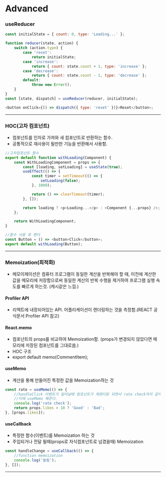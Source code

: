 # Advanced

### useReducer

```javascript
const initialState = { count: 0, type: 'Loading...' };

function reducer(state, action) {
    switch (action.type) {
        case 'reset':
            return initialState;
        case 'increase':
            return { count: state.count + 1, type: 'increase' };
        case 'decrease':
            return { count: state.count - 1, type: 'decrease' };
        default:
            throw new Error();
    }
}
const [state, dispatch] = useReducer(reducer, initialState);

<button onClick={() => dispatch({ type: 'reset' })}>Reset</button>;
```

---

### HOC(고차 컴포넌트)

-   컴포넌트를 인자로 가져와 새 컴포넌트로 반환하는 함수.
-   공통적으로 재사용이 될만한 기능을 반환해서 사용함.

```javascript
//고차컴포넌트 함수
export default function withLoading(Component) {
    const WithLoadingComponent = props => {
        const [loading, setLoading] = useState(true);
        useEffect(() => {
            const timer = setTimeout(() => {
                setLoading(false);
            }, 1000);

            return () => clearTimeout(timer);
        }, []);

        return loading ? <p>Loading...</p> : <Component {...props} />;
    };

    return WithLoadingComponent;
}

//함수 사용 후 랜더
const Button = () => <button>Click</button>;
export default withLoading(Button);
```

---

### Memoization(최적화)

-   메모이제이션은 컴퓨터 프로그램이 동일한 계산을 반복해야 할 때, 이전에 계산한 값을 메모리에 저장함으로써 동일한 계산의 반복 수행을 제거하여 프로그램 실행 속도를 빠르게 하는것. (캐시같은 느낌.)

#### Profiler API

-   리액트에 내장되어있는 API. 어플리케이션이 렌더링하는 것을 측정함.(REACT 공식문서 Profiler API 참고)

#### React.memo

-   컴포넌트의 props를 비교하여 Memoization함. (props가 변경되지 않았다면 메모리에 저장된 컴포넌트를 그대로씀.)
-   HOC 구조
-   export default memo(CommentItem);

#### useMemo

-   계산을 통해 만들어진 특정한 값을 Memoization하는 것

```javascript
const rate = useMemo(() => {
    //handleClick 이벤트가 일어날때 컴포넌트가 재랜더링 되면서 rate check까지 같이됨.
    //이때 useMemo 해준다.
    console.log('rate check');
    return props.likes > 10 ? 'Good' : 'Bad';
}, [props.likes]);
```

#### useCallback

-   특정한 함수(이벤트)를 Memoization 하는 것
-   주입되거나 전달 될때(props로 자식컴포넌트로 넘겼을때) Memoization

```javascript
const handleChange = useCallback(() => {
    //function memoization
    console.log('눌림');
}, []);
```

---
